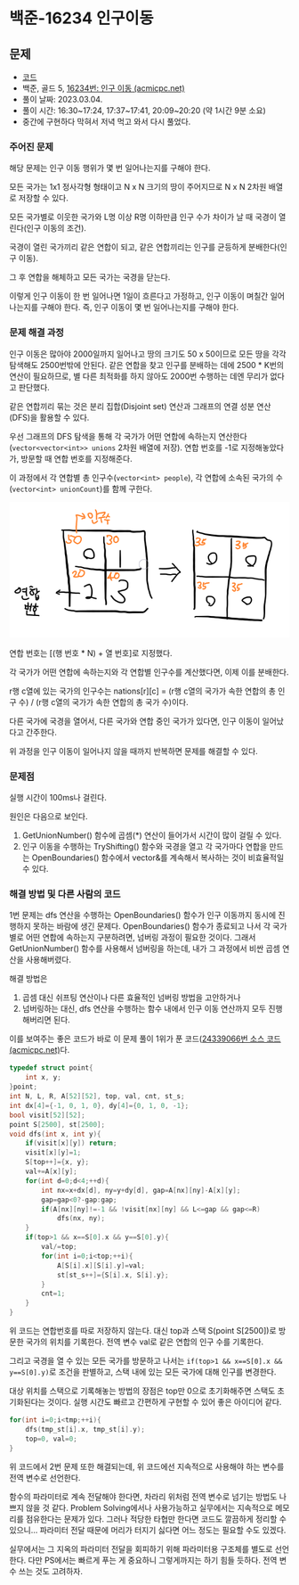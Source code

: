 # 백준-16234 인구이동

## 문제

- [코드](16234.cpp)
- 백준, 골드 5, [16234번: 인구 이동 (acmicpc.net)](https://www.acmicpc.net/problem/16234)
- 풀이 날짜: 2023.03.04.
- 풀이 시간: 16:30~17:24, 17:37~17:41, 20:09~20:20 (약 1시간 9분 소요)
- 중간에 구현하다 막혀서 저녁 먹고 와서 다시 풀었다.

### 주어진 문제

해당 문제는 인구 이동 행위가 몇 번 일어나는지를 구해야 한다.

모든 국가는 1x1 정사각형 형태이고 N x N 크기의 땅이 주어지므로 N x N 2차원 배열로 저장할 수 있다.

모든 국가별로 이웃한 국가와 L명 이상 R명 이하만큼 인구 수가 차이가 날 때 국경이 열린다(인구 이동의 조건).

국경이 열린 국가끼리 같은 연합이 되고, 같은 연합끼리는 인구를 균등하게 분배한다(인구 이동).

그 후 연합을 해체하고 모든 국가는 국경을 닫는다.

이렇게 인구 이동이 한 번 일어나면 1일이 흐른다고 가정하고, 인구 이동이 며칠간 일어나는지를 구해야 한다. 즉, 인구 이동이 몇 번 일어나는지를 구해야 한다.

### 문제 해결 과정

인구 이동은 많아야 2000일까지 일어나고 땅의 크기도 50 x 50이므로 모든 땅을 각각 탐색해도 2500번밖에 안된다. 같은 연합을 찾고 인구를 분배하는 데에 2500 * K번의 연산이 필요하므로, 별 다른 최적화를 하지 않아도 2000번 수행하는 데엔 무리가 없다고 판단했다.

같은 연합끼리 묶는 것은 분리 집합(Disjoint set) 연산과 그래프의 연결 성분 연산(DFS)을 활용할 수 있다.

우선 그래프의 DFS 탐색을 통해 각 국가가 어떤 연합에 속하는지 연산한다(`vector<vector<int>> unions` 2차원 배열에 저장). 연합 번호를 -1로 지정해놓았다가, 방문할 때 연합 번호를 지정해준다.

이 과정에서 각 연합별 총 인구수(`vector<int> people`), 각 연합에 소속된 국가의 수(`vector<int> unionCount`)를 함께 구한다.

![연합 번호는 [(행 번호 * N) + 열 번호]로 지정함](백준-16234_인구이동/연합번호_구하기.png)

연합 번호는 [(행 번호 * N) + 열 번호]로 지정했다.

각 국가가 어떤 연합에 속하는지와 각 연합별 인구수를 계산했다면, 이제 이를 분배한다.

r행 c열에 있는 국가의 인구수는 nations[r][c] = (r행 c열의 국가가 속한 연합의 총 인구 수) / (r행 c열의 국가가 속한 연합의 총 국가 수)이다.

다른 국가에 국경을 열어서, 다른 국가와 연합 중인 국가가 있다면, 인구 이동이 일어났다고 간주한다.

위 과정을 인구 이동이 일어나지 않을 때까지 반복하면 문제를 해결할 수 있다.

### 문제점

실행 시간이 100ms나 걸린다.

원인은 다음으로 보인다.

1. GetUnionNumber() 함수에 곱셈(*) 연산이 들어가서 시간이 많이 걸릴 수 있다.
2. 인구 이동을 수행하는 TryShifting() 함수와 국경을 열고 각 국가마다 연합을 만드는 OpenBoundaries() 함수에서 vector&를 계속해서 복사하는 것이 비효율적일 수 있다.

### 해결 방법 및 다른 사람의 코드

1번 문제는 dfs 연산을 수행하는 OpenBoundaries() 함수가 인구 이동까지 동시에 진행하지 못하는 바람에 생긴 문제다. OpenBoundaries() 함수가 종료되고 나서 각 국가별로 어떤 연합에 속하는지 구분하려면, 넘버링 과정이 필요한 것이다. 그래서 GetUnionNumber() 함수를 사용해서 넘버링을 하는데, 내가 그 과정에서 비싼 곱셈 연산을 사용해버렸다.

해결 방법은

1. 곱셈 대신 쉬프팅 연산이나 다른 효율적인 넘버링 방법을 고안하거나
2. 넘버링하는 대신, dfs 연산을 수행하는 함수 내에서 인구 이동 연산까지 모두 진행해버리면 된다.

이를 보여주는 좋은 코드가 바로 이 문제 풀이 1위가 푼 코드([24339066번 소스 코드 (acmicpc.net)](https://www.acmicpc.net/source/24339066)다.

```cpp
typedef struct point{
	int x, y;
}point;
int N, L, R, A[52][52], top, val, cnt, st_s;
int dx[4]={-1, 0, 1, 0}, dy[4]={0, 1, 0, -1};
bool visit[52][52];
point S[2500], st[2500];
void dfs(int x, int y){
	if(visit[x][y])	return;
	visit[x][y]=1;
	S[top++]={x, y};
	val+=A[x][y];
	for(int d=0;d<4;++d){
		int nx=x+dx[d], ny=y+dy[d], gap=A[nx][ny]-A[x][y];
		gap=gap<0?-gap:gap;
		if(A[nx][ny]!=-1 && !visit[nx][ny] && L<=gap && gap<=R)
			dfs(nx, ny);
	}
	if(top>1 && x==S[0].x && y==S[0].y){
		val/=top;
		for(int i=0;i<top;++i){
			A[S[i].x][S[i].y]=val;
			st[st_s++]={S[i].x, S[i].y};
		}
		cnt=1;
	}
}
```

위 코드는 연합번호를 따로 저장하지 않는다. 대신 top과 스택 S(point S[2500])로 방문한 국가의 위치를 기록한다. 전역 변수 val로 같은 연합의 인구 수를 기록한다.

그리고 국경을 열 수 있는 모든 국가를 방문하고 나서는 `if(top>1 && x==S[0].x && y==S[0].y)`로 조건을 판별하고, 스택 내에 있는 모든 국가에 대해 인구를 변경한다.

대상 위치를 스택으로 기록해놓는 방법의 장점은 top만 0으로 초기화해주면 스택도 초기화된다는 것이다. 실행 시간도 빠르고 간편하게 구현할 수 있어 좋은 아이디어 같다.

```cpp
for(int i=0;i<tmp;++i){
	dfs(tmp_st[i].x, tmp_st[i].y);
	top=0, val=0;
}
```

위 코드에서 2번 문제 또한 해결되는데, 위 코드에선 지속적으로 사용해야 하는 변수를 전역 변수로 선언한다.

함수의 파라미터로 계속 전달해야 한다면, 차라리 위처럼 전역 변수로 넘기는 방법도 나쁘지 않을 것 같다. Problem Solving에서나 사용가능하고 실무에서는 지속적으로 메모리를 점유한다는 문제가 있다. 그러나 적당한 타협만 한다면 코드도 깔끔하게 정리할 수 있으니… 파라미터 전달 때문에 머리가 터지기 싫다면 어느 정도는 필요할 수도 있겠다.

실무에서는 그 지옥의 파라미터 전달을 회피하기 위해 파라미터용 구조체를 별도로 선언한다. 다만 PS에서는 빠르게 푸는 게 중요하니 그렇게까지는 하기 힘들 듯하다. 전역 변수 쓰는 것도 고려하자.
